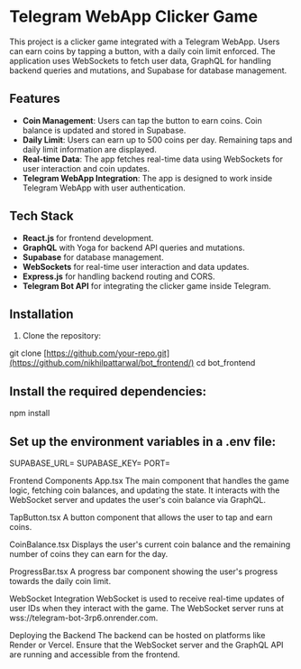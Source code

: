 # Telegram WebApp Clicker Game

This project is a clicker game integrated with a Telegram WebApp. Users can earn coins by tapping a button, with a daily coin limit enforced. The application uses WebSockets to fetch user data, GraphQL for handling backend queries and mutations, and Supabase for database management.

## Features

- **Coin Management**: Users can tap the button to earn coins. Coin balance is updated and stored in Supabase.
- **Daily Limit**: Users can earn up to 500 coins per day. Remaining taps and daily limit information are displayed.
- **Real-time Data**: The app fetches real-time data using WebSockets for user interaction and coin updates.
- **Telegram WebApp Integration**: The app is designed to work inside Telegram WebApp with user authentication.

## Tech Stack

- **React.js** for frontend development.
- **GraphQL** with Yoga for backend API queries and mutations.
- **Supabase** for database management.
- **WebSockets** for real-time user interaction and data updates.
- **Express.js** for handling backend routing and CORS.
- **Telegram Bot API** for integrating the clicker game inside Telegram.

## Installation

1. Clone the repository:


git clone [https://github.com/your-repo.git](https://github.com/nikhilpattarwal/bot_frontend/)
cd bot_frontend

## Install the required dependencies:
npm install

## Set up the environment variables in a .env file:
SUPABASE_URL=<Your Supabase URL>
SUPABASE_KEY=<Your Supabase Key>
PORT=<Backend Port>

Frontend Components
App.tsx
The main component that handles the game logic, fetching coin balances, and updating the state. It interacts with the WebSocket server and updates the user's coin balance via GraphQL.

TapButton.tsx
A button component that allows the user to tap and earn coins.

CoinBalance.tsx
Displays the user's current coin balance and the remaining number of coins they can earn for the day.

ProgressBar.tsx
A progress bar component showing the user's progress towards the daily coin limit.

WebSocket Integration
WebSocket is used to receive real-time updates of user IDs when they interact with the game. The WebSocket server runs at wss://telegram-bot-3rp6.onrender.com.

Deploying the Backend
The backend can be hosted on platforms like Render or Vercel. Ensure that the WebSocket server and the GraphQL API are running and accessible from the frontend.

